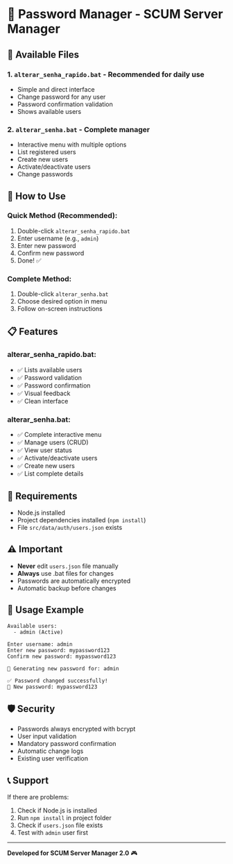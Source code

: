 # 🔐 Password Manager - SCUM Server Manager

## 📁 Available Files

### 1. `alterar_senha_rapido.bat` - **Recommended for daily use**
- Simple and direct interface
- Change password for any user
- Password confirmation validation
- Shows available users

### 2. `alterar_senha.bat` - **Complete manager**
- Interactive menu with multiple options
- List registered users
- Create new users
- Activate/deactivate users
- Change passwords

## 🚀 How to Use

### **Quick Method (Recommended):**
1. Double-click `alterar_senha_rapido.bat`
2. Enter username (e.g., `admin`)
3. Enter new password
4. Confirm new password
5. Done! ✅

### **Complete Method:**
1. Double-click `alterar_senha.bat`
2. Choose desired option in menu
3. Follow on-screen instructions

## 📋 Features

### **alterar_senha_rapido.bat:**
- ✅ Lists available users
- ✅ Password validation
- ✅ Password confirmation
- ✅ Visual feedback
- ✅ Clean interface

### **alterar_senha.bat:**
- ✅ Complete interactive menu
- ✅ Manage users (CRUD)
- ✅ View user status
- ✅ Activate/deactivate users
- ✅ Create new users
- ✅ List complete details

## 🔧 Requirements

- Node.js installed
- Project dependencies installed (`npm install`)
- File `src/data/auth/users.json` exists

## ⚠️ Important

- **Never** edit `users.json` file manually
- **Always** use .bat files for changes
- Passwords are automatically encrypted
- Automatic backup before changes

## 🎯 Usage Example

```
Available users:
  - admin (Active)

Enter username: admin
Enter new password: mypassword123
Confirm new password: mypassword123

🔧 Generating new password for: admin

✅ Password changed successfully!
📝 New password: mypassword123
```

## 🛡️ Security

- Passwords always encrypted with bcrypt
- User input validation
- Mandatory password confirmation
- Automatic change logs
- Existing user verification

## 📞 Support

If there are problems:
1. Check if Node.js is installed
2. Run `npm install` in project folder
3. Check if `users.json` file exists
4. Test with `admin` user first

---

**Developed for SCUM Server Manager 2.0** 🎮 